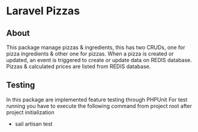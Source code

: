 # Laravel Pizzas

## About
This package manage pizzas & ingredients, this has two CRUDs, one for pizza ingredients & other one for pizzas.
When a pizza is created or updated, an event is triggered to create or update data on REDIS database.
Pizzas & calculated prices are listed from REDIS database.

## Testing
In this package are implemented feature testing through PHPUnit
For test running you have to execute the following command from project root after project initialization
- sail artisan test

